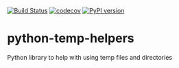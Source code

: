 [![Build Status](https://travis-ci.org/wtsi-hgi/python-temp-helpers.svg?branch=master)](https://travis-ci.org/wtsi-hgi/python-temp-helpers)
[![codecov](https://codecov.io/gh/wtsi-hgi/python-temp-helpers/branch/master/graph/badge.svg)](https://codecov.io/gh/wtsi-hgi/python-temp-helpers)
[![PyPI version](https://badge.fury.io/py/temphelpers.svg)](https://badge.fury.io/py/temphelpers)

# python-temp-helpers
Python library to help with using temp files and directories
